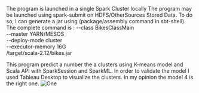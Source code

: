 The program is launched in a single Spark Cluster locally 
The program may be launched using spark-submit on HDFS/OtherSources Stored Data. 
To do so, I can generate a jar using (package/assembly command in sbt-shell). 
The complete command is : 
--class BikesClassMain \
  --master YARN/MESOS \
  --deploy-mode cluster \
  --executor-memory 16G \
  /target/scala-2.12/bikes.jar

This program predict a number the a clusters using K-means model and Scala API with SparkSession and SparkML.
In order to validate the model I used Tableau Desktop to visualize the clusters.
In my opinion the model 4 is the right one. 
![One](https://www.noelshack.com/2020-16-7-1587305513-hqdefault.jpg)
